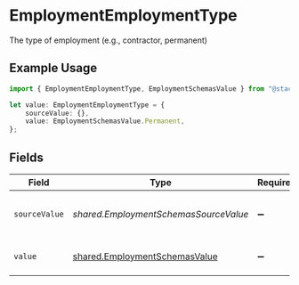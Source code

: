 # EmploymentEmploymentType

The type of employment (e.g., contractor, permanent)

## Example Usage

```typescript
import { EmploymentEmploymentType, EmploymentSchemasValue } from "@stackone/stackone-client-ts/sdk/models/shared";

let value: EmploymentEmploymentType = {
    sourceValue: {},
    value: EmploymentSchemasValue.Permanent,
};
```

## Fields

| Field                                                                                 | Type                                                                                  | Required                                                                              | Description                                                                           | Example                                                                               |
| ------------------------------------------------------------------------------------- | ------------------------------------------------------------------------------------- | ------------------------------------------------------------------------------------- | ------------------------------------------------------------------------------------- | ------------------------------------------------------------------------------------- |
| `sourceValue`                                                                         | *shared.EmploymentSchemasSourceValue*                                                 | :heavy_minus_sign:                                                                    | The source value of the employment type.                                              | Permanent                                                                             |
| `value`                                                                               | [shared.EmploymentSchemasValue](../../../sdk/models/shared/employmentschemasvalue.md) | :heavy_minus_sign:                                                                    | The type of the employment.                                                           | permanent                                                                             |